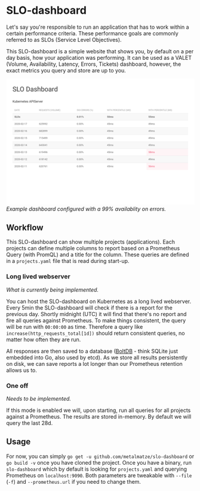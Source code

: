 # SLO-dashboard

Let's say you're responsible to run an application that has to work within a certain performance criteria.
These performance goals are commonly referred to as SLOs (Service Level Objectives).

This SLO-dashboard is a simple website that shows you, by default on a per day basis, how your application was performing.
It can be used as a VALET (Volume, Availability, Latency, Errors, Tickets) dashboard,
however, the exact metrics you query and store are up to you.

![SLO Dashboard for the Kubernetes APIServer](docs/screenshots/apiserver.png)
_Example dashboard configured with a 99% availablity on errors._

## Workflow

This SLO-dashboard can show multiple projects (applications).
Each projects can define multiple columns to report based on a Prometheus Query (with PromQL) and a title for the column.
These queries are defined in a `projects.yaml` file that is read during start-up.

### Long lived webserver

_What is currently being implemented._

You can host the SLO-dashboard on Kubernetes as a long lived webserver.
Every 5min the SLO-dashboard will check if there is a report for the previous day.
Shortly midnight (UTC) it will find that there's no report and fire all queries against Prometheus.
To make things consistent, the query will be run with `00:00:00` as time.
Therefore a query like `increase(http_requests_total[1d])` should return consistent queries, no matter how often they are run.

All responses are then saved to a database ([BoltDB](https://github.com/etcd-io/bbolt) -
think SQLite just embedded into Go, also used by etcd).
As we store all results persistently on disk, we can save reports a lot longer than our Prometheus retention allows us to.

### One off

_Needs to be implemented._

If this mode is enabled we will, upon starting, run all queries for all projects against a Prometheus.
The results are stored in-memory. By default we will query the last 28d.


## Usage

For now, you can simply `go get -u github.com/metalmatze/slo-dashboard` or `go build -v` once you have cloned the project.
Once you have a binary, run `slo-dashboard` which by default is looking for `projects.yaml` and querying Prometheus on `localhost:9090`.
Both parameters are tweakable with `--file` (`-f`) and `--prometheus.url` if you need to change them.
